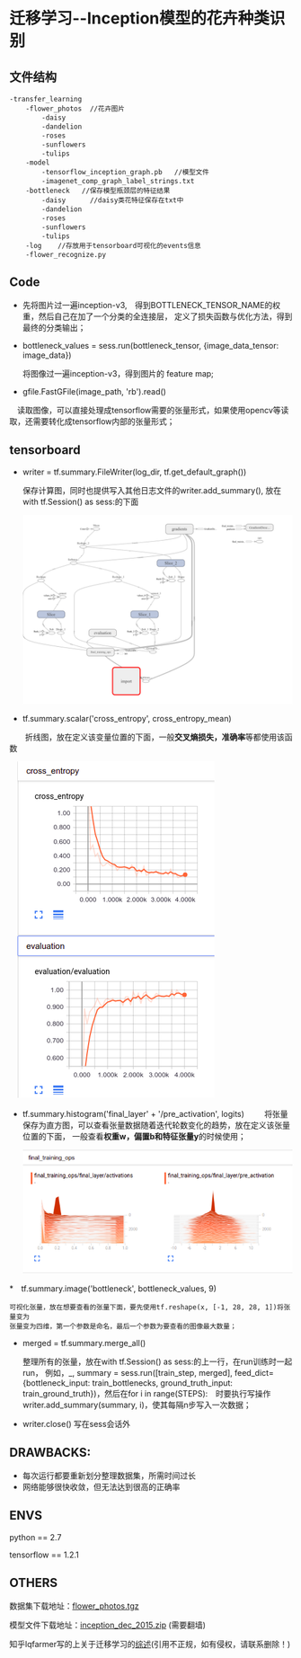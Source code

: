 # 迁移学习--Inception模型的花卉种类识别

## 文件结构
```
-transfer_learning
	-flower_photos	//花卉图片
		-daisy		
		-dandelion		
		-roses		
		-sunflowers		
		-tulips		
	-model
		-tensorflow_inception_graph.pb   //模型文件
		-imagenet_comp_graph_label_strings.txt
	-bottleneck   //保存模型瓶颈层的特征结果
		-daisy		//daisy类花特征保存在txt中
		-dandelion
		-roses
		-sunflowers
		-tulips
	-log	//存放用于tensorboard可视化的events信息
	-flower_recognize.py
```

## Code
* 先将图片过一遍inception-v3,　得到BOTTLENECK_TENSOR_NAME的权重，然后自己在加了一个分类的全连接层，
定义了损失函数与优化方法，得到最终的分类输出；

* bottleneck_values = sess.run(bottleneck_tensor, {image_data_tensor: image_data})

  将图像过一遍inception-v3，得到图片的 feature map;
 
* gfile.FastGFile(image_path, 'rb').read()

　读取图像，可以直接处理成tensorflow需要的张量形式，如果使用opencv等读取，还需要转化成tensorflow内部的张量形式；

## tensorboard
* writer = tf.summary.FileWriter(log_dir, tf.get_default_graph())
   
   保存计算图，同时也提供写入其他日志文件的writer.add_summary(), 放在　with tf.Session() as sess:的下面
  
   ![graph](./figures/graph_run=.png)
   
*  tf.summary.scalar('cross_entropy', cross_entropy_mean)

　　折线图，放在定义该变量位置的下面，一般**交叉熵损失，准确率**等都使用该函数
  
  　![scalar](./figures/scalar.png)
  
* tf.summary.histogram('final_layer' + '/pre_activation', logits)
　　
    将张量保存为直方图，可以查看张量数据随着迭代轮数变化的趋势，放在定义该张量位置的下面，
    一般查看**权重w，偏置b和特征张量y**的时候使用；
    
    ![histogram](./figures/histogram.png)
    
*　tf.summary.image('bottleneck', bottleneck_values, 9)

    可视化张量，放在想要查看的张量下面，要先使用tf.reshape(x, [-1, 28, 28, 1])将张量变为
    张量变为四维，第一个参数是命名，最后一个参数为要查看的图像最大数量；
    
* merged = tf.summary.merge_all()

  整理所有的张量，放在with tf.Session() as sess:的上一行，在run训练时一起run，
  例如，_, summary = sess.run([train_step, merged], feed_dict={bottleneck_input: train_bottlenecks, ground_truth_input: train_ground_truth})，然后在for i in range(STEPS):　时要执行写操作　writer.add_summary(summary, i)，使其每隔n步写入一次数据；
  
* writer.close() 
    写在sess会话外
  
## DRAWBACKS:
* 每次运行都要重新划分整理数据集，所需时间过长
* 网络能够很快收敛，但无法达到很高的正确率

## ENVS
python == 2.7

tensorflow == 1.2.1

## OTHERS
数据集下载地址：[flower_photos.tgz](http://download.tensorflow.org/example_images/flower_photos.tgz)

模型文件下载地址：[inception_dec_2015.zip](https://storage.googleapis.com/download.tensorflow.org/models/inception_dec_2015.zip) (需要翻墙)

知乎lqfarmer写的上关于迁移学习的[综述](https://zhuanlan.zhihu.com/p/27368456)(引用不正规，如有侵权，请联系删除！)
